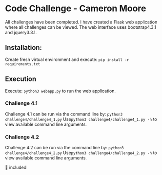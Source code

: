 # Code Challenge - Cameron Moore

All challenges have been completed. I have created a Flask web application where all challenges can be viewed. The web interface uses bootstrap4.3.1 and jquery3.3.1.

## Installation:
Create fresh virtual environment and execute:
`pip install -r requirements.txt`

## Execution
Execute: `python3 webapp.py` to run the web application. 

### Challenge 4.1
Challenge 4.1 can be run via the command line by: `python3 challenge4/challenge4_1.py` Use`python3 challenge4/challenge4_1.py -h` to view available command line arguments.

### Challenge 4.2
Challenge 4.2 can be run via the command line by: `python3 challenge4/challenge4_2.py` Use`python3 challenge4/challenge4_2.py -h` to view available command line arguments.

:egg: included